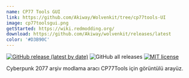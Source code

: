 ```yaml
---
name: CP77 Tools GUI
link: https://github.com/Akiway/Wolvenkit/tree/cp77tools-UI
image: cp77toolsgui.png
getStarted: https://wiki.redmodding.org/
download: https://github.com/Akiway/wolvenkit/releases/latest
color: '#D3B90C'
---
```

[![GitHub release (latest by date)](https://img.shields.io/github/v/release/Akiway/wolvenkit?include_prereleases)](https://github.com/Akiway/wolvenkit/releases)
![GitHub all releases](https://img.shields.io/github/downloads/Akiway/wolvenkit/total)
[![MIT license](https://img.shields.io/badge/License-MIT-blue.svg)](https://lbesson.mit-license.org/)

Cyberpunk 2077 arşiv modlama aracı CP77Tools için görüntülü arayüz.

